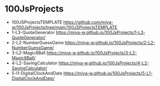 # 100JsProjects

- 100JSProjectsTEMPLATE https://github.com/miya-w/100JsProjects/tree/main/100JSProjectsTEMPLATE
- 1-L3-QuoteGenerator https://miya-w.github.io/100JsProjects/1-L3-QuoteGenerator/
- 2-L2-NumberGuessGame https://miya-w.github.io/100JsProjects/2-L2-NumberGuessGame/
- 3-L2-Magic8Ball https://miya-w.github.io/100JsProjects/3-L2-Magic8Ball/
- 4-L2-SavingCalculator https://miya-w.github.io/100JsProjects/4-L2-SavingCalculator/
- 5-l1-DigitalClockAndDate https://miya-w.github.io/100JsProjects/5-L1-DigitalClockAndDate/


